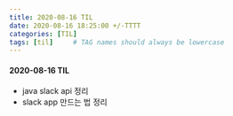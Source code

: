 ```yaml
---
title: 2020-08-16 TIL
date: 2020-08-16 18:25:00 +/-TTTT
categories: [TIL]
tags: [til]     # TAG names should always be lowercase
---
```



#### 2020-08-16 TIL
- java slack api 정리
- slack app 만드는 법 정리

